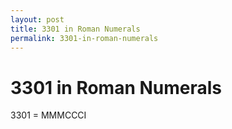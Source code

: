 ```yaml
---
layout: post
title: 3301 in Roman Numerals
permalink: 3301-in-roman-numerals
---
```


# 3301 in Roman Numerals

3301 = MMMCCCI
